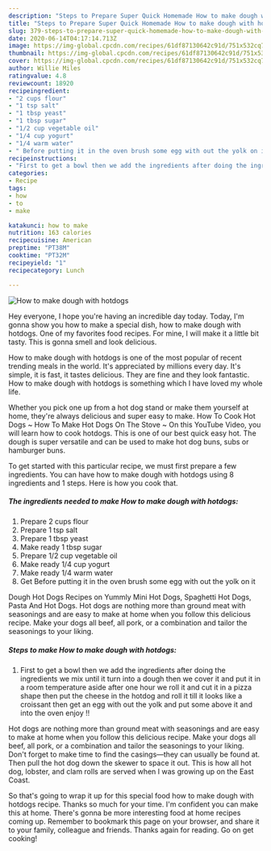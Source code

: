 ```yaml
---
description: "Steps to Prepare Super Quick Homemade How to make dough with hotdogs"
title: "Steps to Prepare Super Quick Homemade How to make dough with hotdogs"
slug: 379-steps-to-prepare-super-quick-homemade-how-to-make-dough-with-hotdogs
date: 2020-06-14T04:17:14.713Z
image: https://img-global.cpcdn.com/recipes/61df87130642c91d/751x532cq70/how-to-make-dough-with-hotdogs-recipe-main-photo.jpg
thumbnail: https://img-global.cpcdn.com/recipes/61df87130642c91d/751x532cq70/how-to-make-dough-with-hotdogs-recipe-main-photo.jpg
cover: https://img-global.cpcdn.com/recipes/61df87130642c91d/751x532cq70/how-to-make-dough-with-hotdogs-recipe-main-photo.jpg
author: Willie Miles
ratingvalue: 4.8
reviewcount: 18920
recipeingredient:
- "2 cups flour"
- "1 tsp salt"
- "1 tbsp yeast"
- "1 tbsp sugar"
- "1/2 cup vegetable oil"
- "1/4 cup yogurt"
- "1/4 warm water"
- " Before putting it in the oven brush some egg with out the yolk on it"
recipeinstructions:
- "First to get a bowl then we add the ingredients after doing the ingredients we mix until it turn into a dough then we cover it and put it in a room temperature aside after one hour we roll it and cut it in a pizza shape then put the cheese in the hotdog and roll it till it looks like a croissant then get an egg with out the yolk and put some above it and into the oven enjoy !!"
categories:
- Recipe
tags:
- how
- to
- make

katakunci: how to make 
nutrition: 163 calories
recipecuisine: American
preptime: "PT38M"
cooktime: "PT32M"
recipeyield: "1"
recipecategory: Lunch

---
```



![How to make dough with hotdogs](https://img-global.cpcdn.com/recipes/61df87130642c91d/751x532cq70/how-to-make-dough-with-hotdogs-recipe-main-photo.jpg)

Hey everyone, I hope you're having an incredible day today. Today, I'm gonna show you how to make a special dish, how to make dough with hotdogs. One of my favorites food recipes. For mine, I will make it a little bit tasty. This is gonna smell and look delicious.

How to make dough with hotdogs is one of the most popular of recent trending meals in the world. It's appreciated by millions every day. It's simple, it is fast, it tastes delicious. They are fine and they look fantastic. How to make dough with hotdogs is something which I have loved my whole life.

Whether you pick one up from a hot dog stand or make them yourself at home, they&#39;re always delicious and super easy to make. How To Cook Hot Dogs ~ How To Make Hot Dogs On The Stove ~ On this YouTube Video, you will learn how to cook hotdogs. This is one of our best quick easy hot. The dough is super versatile and can be used to make hot dog buns, subs or hamburger buns.


To get started with this particular recipe, we must first prepare a few ingredients. You can have how to make dough with hotdogs using 8 ingredients and 1 steps. Here is how you cook that.

<!--inarticleads1-->

##### The ingredients needed to make How to make dough with hotdogs:

1. Prepare 2 cups flour
1. Prepare 1 tsp salt
1. Prepare 1 tbsp yeast
1. Make ready 1 tbsp sugar
1. Prepare 1/2 cup vegetable oil
1. Make ready 1/4 cup yogurt
1. Make ready 1/4 warm water
1. Get  Before putting it in the oven brush some egg with out the yolk on it


Dough Hot Dogs Recipes on Yummly Mini Hot Dogs, Spaghetti Hot Dogs, Pasta And Hot Dogs. Hot dogs are nothing more than ground meat with seasonings and are easy to make at home when you follow this delicious recipe. Make your dogs all beef, all pork, or a combination and tailor the seasonings to your liking. 

<!--inarticleads2-->

##### Steps to make How to make dough with hotdogs:

1. First to get a bowl then we add the ingredients after doing the ingredients we mix until it turn into a dough then we cover it and put it in a room temperature aside after one hour we roll it and cut it in a pizza shape then put the cheese in the hotdog and roll it till it looks like a croissant then get an egg with out the yolk and put some above it and into the oven enjoy !!


Hot dogs are nothing more than ground meat with seasonings and are easy to make at home when you follow this delicious recipe. Make your dogs all beef, all pork, or a combination and tailor the seasonings to your liking. Don&#39;t forget to make time to find the casings—they can usually be found at. Then pull the hot dog down the skewer to space it out. This is how all hot dog, lobster, and clam rolls are served when I was growing up on the East Coast. 

So that's going to wrap it up for this special food how to make dough with hotdogs recipe. Thanks so much for your time. I'm confident you can make this at home. There's gonna be more interesting food at home recipes coming up. Remember to bookmark this page on your browser, and share it to your family, colleague and friends. Thanks again for reading. Go on get cooking!
